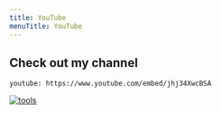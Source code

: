 ```yaml
---
title: YouTube
menuTitle: YouTube
---
```


## Check out my channel

`youtube: https://www.youtube.com/embed/jhj34XwcBSA`

[![tools](tools.PNG)](/the-tool-guide-for-new-diesel-mechanics/)
